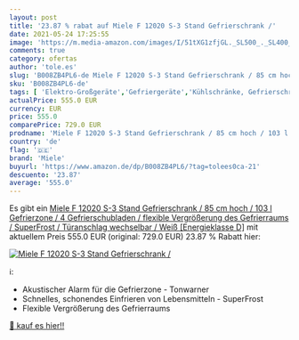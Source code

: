 ```yaml
---
layout: post
title: '23.87 % rabat auf Miele F 12020 S-3 Stand Gefrierschrank /'
date: 2021-05-24 17:25:55
image: 'https://m.media-amazon.com/images/I/51tXG1zfjGL._SL500_._SL400_.jpg'
comments: true
category: ofertas
author: 'tole.es'
slug: 'B008ZB4PL6-de Miele F 12020 S-3 Stand Gefrierschrank / 85 cm hoch / 103...'
sku: 'B008ZB4PL6-de'
tags: [ 'Elektro-Großgeräte','Gefriergeräte','Kühlschränke, Gefrierschränke & Eiswürfelbereiter','Mini-Gefrierschränke','miele', ]
actualPrice: 555.0 EUR
currency: EUR
price: 555.0
comparePrice: 729.0 EUR
prodname: 'Miele F 12020 S-3 Stand Gefrierschrank / 85 cm hoch / 103 l Gefrierzone / 4 Gefrierschubladen / flexible Vergrößerung des Gefrierraums / SuperFrost / Türanschlag wechselbar / Weiß [Energieklasse D]'
country: 'de'
flag: '🇩🇪'
brand: 'Miele'
buyurl: 'https://www.amazon.de/dp/B008ZB4PL6/?tag=tolees0ca-21'
descuento: '23.87'
average: '555.0'
---
```


Es gibt ein [Miele F 12020 S-3 Stand Gefrierschrank / 85 cm hoch / 103 l Gefrierzone / 4 Gefrierschubladen / flexible Vergrößerung des Gefrierraums / SuperFrost / Türanschlag wechselbar / Weiß [Energieklasse D]](https://www.amazon.de/dp/B008ZB4PL6/?tag=tolees0ca-21) mit aktuellem Preis 555.0 EUR (original: 729.0 EUR) 23.87 % Rabatt hier:

[![Miele F 12020 S-3 Stand Gefrierschrank /](https://m.media-amazon.com/images/I/51tXG1zfjGL._SL500_._SL400_.jpg)](https://www.amazon.de/dp/B008ZB4PL6/?tag=tolees0ca-21)

ℹ️:

- Akustischer Alarm für die Gefrierzone - Tonwarner
- Schnelles, schonendes Einfrieren von Lebensmitteln - SuperFrost
- Flexible Vergrößerung des Gefrierraums

[🛒 kauf es hier!!](https://www.amazon.de/dp/B008ZB4PL6/?tag=tolees0ca-21)
